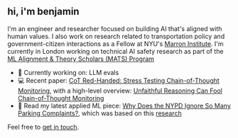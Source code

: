 ## hi, i'm benjamin

I'm an engineer and researcher focused on building AI that's aligned with human values. I also work on research related to transportation policy and government-citizen interactions as a Fellow at NYU's [Marron Institute](https://marroninstitute.nyu.edu/). I'm currently in London working on technical AI safety research as part of the [ML Alignment & Theory Scholars (MATS) Program](https://www.matsprogram.org)

- 🌱 Currently working on: LLM evals
- 💻 Recent paper: [CoT Red-Handed: Stress Testing Chain-of-Thought Monitoring](https://arxiv.org/abs/2505.23575), with a high-level overview: [Unfaithful Reasoning Can Fool Chain-of-Thought Monitoring](https://www.alignmentforum.org/posts/QYAfjdujzRv8hx6xo/unfaithful-reasoning-can-fool-chain-of-thought-monitoring)
- 🚦 Read my latest applied ML piece: [Why Does the NYPD Ignore So Many Parking Complaints?](https://www.vitalcitynyc.org/articles/illegal-parking-and-failed-governance-ai-study-of-nypd-enforcement), which was based on this [research](https://papers.ssrn.com/sol3/papers.cfm?abstract_id=4974275)

Feel free to [get in touch](mailto:github@benjaminarnav.com).
